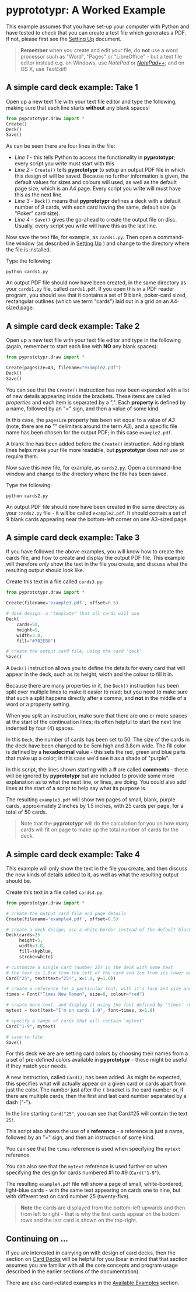 # pyprototypr: A Worked Example

This example assumes that you have set-up your computer with Python and have
tested to check that you can create a test file which generates a PDF. If not,
please first see the [Setting Up](setting_up.md) document.

> **Remember** when you create and edit your file, do **not** use a word processor
> such as "Word", "Pages" or "LibreOffice" - but a text file editor instead e.g.
> on Windows, use *NotePad* or *[NotePad++](https://notepad-plus-plus.org/)*;
> and on OS X, use *TextEdit*!


## A simple card deck example: Take 1

Open up a new text file with your text file editor and type the following, making
sure that each line starts **without** any blank spaces!
```python
from pyprototypr.draw import *
Create()
Deck()
Save()
```

As can be seen there are four lines in the file:

*  *Line 1* - this tells Python to access the functionality in **pyprototypr**;
   every script you write must start with this
*  *Line 2* - `Create()` tells **pyprototypr**  to setup an output PDF file in
   which this design of will be saved.  Because no further information is given,
   the default values for sizes and colours will used, as well as the default page
   size, which is an A4 page. Every script you write will must have this as the next
   line.
*  *Line 3* - `Deck()` means that **pyprototypr** defines a deck with a default number
   of *9* cards, with each card having the same, default size (a "Poker" card size).
*  *Line 4* - `Save()` gives the go-ahead to create the output file on disc. Usually,
   every script you write will have this as the last line.

Now save the text file, for example, as `cards1.py`.  Then open a command-line
window (as described in [Setting Up](setting_up.md) ) and change to the
directory where the file is installed.

Type the following:
```
python cards1.py
```

An output PDF file should now have been created, in the same directory as your
`cards1.py` file, called `cards1.pdf`. If you open this in a PDF
reader program, you should see that it contains a set of 9 blank, poker-card
sized, rectangular outlines (which we term "cards") laid out in a grid
on an A4-sized page.


## A simple card deck example: Take 2

Open up a new text file with your text file editor and type in the following (again,
remember to start each line with **NO** any blank spaces):

```python
from pyprototypr.draw import *

Create(pagesize=A3, filename="example2.pdf")
Deck()
Save()
```

You can see that the `Create()` instruction has now been expanded with a list of
new details appearing inside the brackets. These items are called *properties*
and each item is separated by a ",".  Each **property** is defined by a name,
followed by an "=" sign, and then a value of some kind.

In this case, the `pagesize` property has been set equal to a value of *A3*
(note, there are **no** *""* delimiters around the term *A3*), and a specific
file name has been chosen for the output PDF; in this case `example2.pdf`.

A blank line has been added before the `Create()` instruction. Adding blank
lines helps make your file more readable, but **pyprototypr** does *not* use or
require them.

Now save this new file, for example, as `cards2.py`. Open a command-line window and
change to the directory where the file has been saved.

Type the following:
```
python cards2.py
```

An output PDF file should now have been created in the same directory as your
`cards2.py` file - it will be called `example2.pdf`. It should contain a set
of 9 blank cards appearing near the bottom-left corner on one A3-sized page.


## A simple card deck example: Take 3

If you have followed the above examples, you will know how to create the cards
file, and how to create and display the output PDF file. This example will
therefore *only* show the text in the file you create, and discuss what the
resulting output should look like.

Create this text in a file called `cards3.py`:

```python
from pyprototypr.draw import *

Create(filename='example3.pdf', offset=0.5)

# deck design: a "template" that all cards will use
Deck(
    cards=50,
    height=5,
    width=3.8,
    fill="#702EB0")

# create the output card file, using the card 'deck'
Save()
```

A `Deck()` instruction allows you to define the details for every card that will
appear in the deck, such as its height, width and the colour to fill it in.

Because there are many properties in it, the `Deck()` instruction has been split
over multiple lines to make it easier to read; but you need to make sure that such
a split happens directly after a comma, and **not** in the middle of a word or a
property setting.

When you split an instruction, make sure that there are one or more spaces at the
start of the continuation lines; its often helpful to start the next line indented
by four (4) spaces.

In this `Deck`, the number of cards has been set to 50. The size of the cards in
the deck have been changed to be 5cm high and 3.8cm wide.  The fill color is defined by
a **hexadecimal** value - this sets the red, green and blue parts that make up a
color; in this case we'd see it as a shade of "purple".

In this script, the lines shown starting with a **#** are called **comments** -
these will be ignored by **pyprototypr** but are included to provide some more
explanation as to what the next line, or lines, are doing.  You could also add
lines at the start of a script to help say what its purpose is.

The resulting `example3.pdf` will show two pages of small, blank, purple
cards, approximately 2 inches by 1.5 inches, with 25 cards per page, for a
total of 50 cards.

> Note that the **pyprototypr** will do the calculation for you on how many
> cards will fit on page to make up the total number of cards for the deck.


## A simple card deck example: Take 4

This example will only show the text in the file you create, and then discuss
the new kinds of details added to it, as well as what the resulting output should be.

Create this text in a file called `cards4.py`:

```python
from pyprototypr.draw import *

# create the output card file and page details
Create(filename='example4.pdf', offset=0.5)

# create a deck design; use a white border instead of the default black
Deck(cards=25
     height=5,
     width=3.8,
     fill=skyblue,
     stroke=white)

# customize a single card (number 25) in the deck with some text
# the text is 1.9cm from the left of the card and 1cm from its lower edge
Card("25", text(text="25!", x=1.9, y=1.0))

# create a reference for a particular font; with it's face and size and colour
times = Font("Times New Roman", size=8, colour="red")

# create more text, and display it using the font defined by 'times' reference
mytext = text(text="I'm on cards 1-9", font=times, x=1.9)

# specify a range of cards that will contain 'mytext'
Card("1-9", mytext)

# save to file
Save()
```

For this deck we are are setting card colors by choosing their names from a
a set of pre-defined colors available in **pyprototypr** - these might be useful
if they match your needs.

A new instruction, called `Card()`, has been added.  As might be expected, this
specifies what will actually appear on a given card or cards apart from just the
color.  The number just after the `(` bracket is the card number or, if there are
multiple cards, then the first and last card number separated by a dash ("-").

In the line starting `Card("25"`, you can see that Card#25 will contain the text `25!`.

This script also shows the use of a **reference** - a reference is just a name,
followed by an "=" sign, and then an instruction of some kind.

You can see that the `times` reference is used when specifying the `mytext` reference.

You can also see that the `mytext` reference is used further on when specifying the
design for cards numbered #1 to #9 (`Card("1-9"`).

The resulting `example4.pdf` file will show a page of small, white-bordered,
light-blue cards - with the same text appearing on cards one to nine,
but with different text on card number 25 (twenty-five).

> **Note** the cards are displayed from the bottom-left upwards and then from left
> to right - that is why the first cards appear on the bottom rows and the last card
> is shown on the top-right.


## Continuing on ...

If you are interested in carrying on with design of card decks, then the section on
[Card Decks](card_decks.md) will be helpful for you (bear in mind that that section
assumes you are familiar with all the core concepts and program usage described in
the earlier sections of the documentation).

There are also card-related examples in the [Available Examples](available_examples.md)
section.
